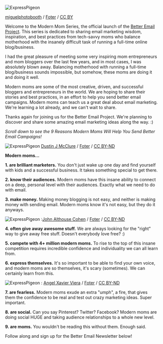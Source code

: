 
![ExpressPigeon](/blog/images/2013/w600.jpeg "ExpressPigeon")

[miguelphotobooth](http://www.flickr.com/photos/miguelphotobooth/5320886958/) / [Foter](http://foter.com/) / [CC BY](http://creativecommons.org/licenses/by/2.0/)

Welcome to the Modern Mom Series, the official launch of the
[Better Email Project](/blog/2013/12/02/expresspigeon-better-email-project/).
This series is dedicated to sharing email marketing
wisdom, inspiration, and best practices from tech-savvy moms who balance
motherhood with the insanely difficult task of running a full-time
online blog/business.

I had the great pleasure of meeting some very inspiring mom
entrepreneurs and mom bloggers over the last few years, and in most
cases, I was absolutely blown away. Balancing motherhood with running a
full-time blog/business sounds impossible, but somehow, these moms are
doing it and doing it well.

Modern moms are some of the most creative, driven, and successful
bloggers and entrepreneurs in the world. We are hoping to share their
stories and best practices, in an effort to help you send better email
campaigns. Modern moms can teach us a great deal about email marketing.
We&apos;re learning a lot already, and we can&apos;t wait to share.

Thanks again for joining us for the Better Email Project. We&apos;re planning
to discover and share some amazing email marketing ideas along the way.
:)

*Scroll down to see the 9 Reasons Modern Moms Will Help You Send Better Email Campaigns!*

![ExpressPigeon](/blog/images/2013/w600_2.jpeg "ExpressPigeon")
  [Dustin J McClure](http://www.flickr.com/photos/dustinjmcclure/10294780274/) / [Foter](http://foter.com/) / [CC BY-ND](http://creativecommons.org/licenses/by-nd/2.0/)

**Modern moms...**

**1. are brilliant marketers.**  You don&apos;t just wake up one day and
find yourself with kids and a successful business. It takes something
special to get there.

**2. know their audiences.** Modern moms have this insane ability to
connect on a deep, personal level with their audiences. Exactly what we
need to do with email.

**3. make money.** Making money blogging is not easy, and neither is
making money with sending email. Modern moms know it&apos;s not easy, but
they do it anyways.

![ExpressPigeon](/blog/images/2013/n-a-1871_l.jpg "ExpressPigeon")
:[John Althouse Cohen](http://www.flickr.com/photos/johncohen/10451837/) / [Foter](http://foter.com/) / [CC BY-ND](http://creativecommons.org/licenses/by-nd/2.0/)

**4. often give away awesome stuff.** We are always looking for the
"right" way to give away free stuff. Doesn&apos;t everybody love free? :)

**5. compete with 4+ million modern moms.** To rise to the top of this
insane competition requires incredible confidence and individuality we
can all learn from.

**6. express themselves.** It&apos;s so important to be able to find your own
voice, and modern moms are so themselves, it&apos;s scary (sometimes). We can
certainly learn from this.

![ExpressPigeon](/blog/images/2013/w600_3.jpeg "ExpressPigeon")
: [Angel Xavier Viera](http://www.flickr.com/photos/xavierito/9583155521/) / [Foter](http://foter.com/) / [CC BY-ND](http://creativecommons.org/licenses/by-nd/2.0/)

**7. are fearless.** Modern moms exude an extra "umph", a fire, that
gives them the confidence to be real and test out crazy marketing ideas.
Super important.

**8. are social.** Can you say Pinterest? Twitter? Facebook? Modern moms
are doing social HUGE and taking audience relationships to a whole new
level.

**9. are moms.** You wouldn&apos;t be reading this without them. Enough said.

Follow along and sign up for the Better
Email Newsletter below! 

